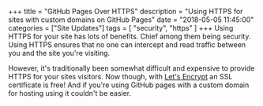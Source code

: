 +++
title = "GitHub Pages Over HTTPS"
description = "Using HTTPS for sites with custom domains on GitHub Pages"
date = "2018-05-05 11:45:00"
categories = ["Site Updates"]
tags = [
    "security",
    "https"
]
+++
Using HTTPS for your site has lots of benefits. Chief among them being
security. Using HTTPS ensures that no one can intercept and read traffic
between you and the site you're visiting.

However, it's traditionally been somewhat difficult and expensive to provide
HTTPS for your sites visitors. Now though, with [Let's Encrypt][1] an SSL
certificate is free! And if you're using GitHub pages with a custom domain for
hosting using it couldn't be easier.

<!--Links-->
[1]: https://letsencrypt.org/
